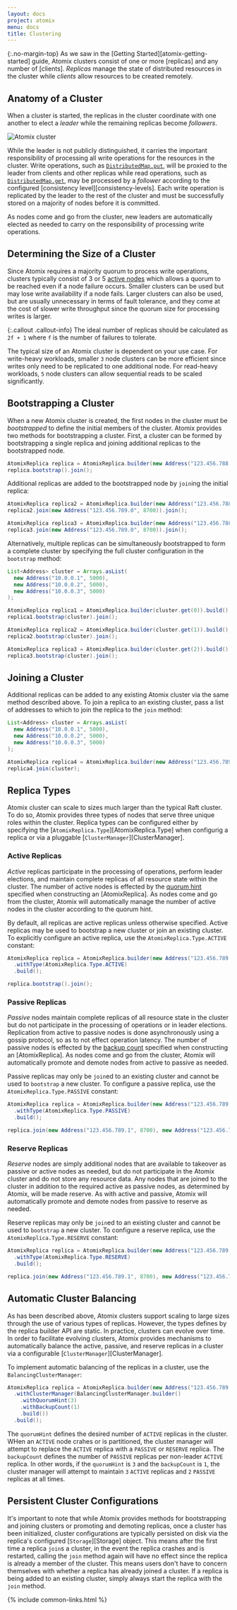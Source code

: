 ```yaml
---
layout: docs
project: atomix
menu: docs
title: Clustering
---
```


{:.no-margin-top}
As we saw in the [Getting Started][atomix-getting-started] guide, Atomix clusters consist of one or more [replicas] and any number of [clients]. *Replicas* manage the state of distributed resources in the cluster while *clients* allow resources to be created remotely.

## Anatomy of a Cluster

When a cluster is started, the replicas in the cluster coordinate with one another to elect a *leader* while the remaining replicas become *followers*.

![Atomix cluster](/assets/img/docs/cluster.png)

While the leader is not publicly distinguished, it carries the important responsibility of processing all write operations for the resources in the cluster. Write operations, such as [`DistributedMap.put`][dmap-put], will be proxied to the leader from clients and other replicas while read operations, such as [`DistributedMap.get`][dmap-get], may be processed by a *follower* according to the configured [consistency level][consistency-levels]. Each write operation is replicated by the leader to the rest of the cluster and must be successfully stored on a majority of nodes before it is committed.

As nodes come and go from the cluster, new leaders are automatically elected as needed to carry on the responsibility of processing write operations.

## Determining the Size of a Cluster

Since Atomix requires a majority quorum to process write operations, clusters typically consist of 3 or 5 [active nodes](#active-nodes) which allows a quorum to be reached even if a node failure occurs. Smaller clusters can be used but may lose write availability if a node fails. Larger clusters can also be used, but are usually unnecessary in terms of fault tolerance, and they come at the cost of slower write throughput since the quorum size for processing writes is larger.

{:.callout .callout-info}
The ideal number of replicas should be calculated as `2f + 1` where `f` is the number of failures to tolerate.

The typical size of an Atomix cluster is dependent on your use case. For write-heavy workloads, smaller `3` node clusters can be more efficient since writes only need to be replicated to one additional node. For read-heavy workloads, `5` node clusters can allow sequential reads to be scaled significantly.

<h2 id="bootstrapping-a-cluster-">Bootstrapping a Cluster</h2>

When a new Atomix cluster is created, the first nodes in the cluster must be *bootstrapped* to define the initial members of the cluster. Atomix provides two methods for bootstrapping a cluster. First, a cluster can be formed by bootstrapping a single replica and joining additional replicas to the bootstrapped node.

```java
AtomixReplica replica = AtomixReplica.builder(new Address("123.456.788.0", 8700)).build();
replica.bootstrap().join();
```

Additional replicas are added to the bootstrapped node by `join`ing the initial replica:

```java
AtomixReplica replica2 = AtomixReplica.builder(new Address("123.456.788.1", 8700)).build();
replica2.join(new Address("123.456.789.0", 8700)).join();

AtomixReplica replica3 = AtomixReplica.builder(new Address("123.456.788.2", 8700)).build();
replica3.join(new Address("123.456.789.0", 8700)).join();
```

Alternatively, multiple replicas can be simultaneously bootstrapped to form a complete cluster by specifying the full cluster configuration in the `bootstrap` method:

```java
List<Address> cluster = Arrays.asList(
  new Address("10.0.0.1", 5000),
  new Address("10.0.0.2", 5000),
  new Address("10.0.0.3", 5000)
);
```

```java
AtomixReplica replica1 = AtomixReplica.builder(cluster.get(0)).build();
replica1.bootstrap(cluster).join();
```

```java
AtomixReplica replica2 = AtomixReplica.builder(cluster.get(1)).build();
replica2.bootstrap(cluster).join();
```

```java
AtomixReplica replica3 = AtomixReplica.builder(cluster.get(2)).build();
replica3.bootstrap(cluster).join();
```

## Joining a Cluster

Additional replicas can be added to any existing Atomix cluster via the same method described above. To join a replica to an existing cluster, pass a list of addresses to which to join the replica to the `join` method:

```java
List<Address> cluster = Arrays.asList(
  new Address("10.0.0.1", 5000),
  new Address("10.0.0.2", 5000),
  new Address("10.0.0.3", 5000)
);

AtomixReplica replica4 = AtomixReplica.builder(new Address("123.456.789.3", 8700)).build();
replica4.join(cluster);
```

## Replica Types

Atomix cluster can scale to sizes much larger than the typical Raft cluster. To do so, Atomix provides three types of nodes that serve three unique roles within the cluster. Replica types can be configured either by specifying the [`AtomixReplica.Type`][AtomixReplica.Type] when configurig a replica or via a pluggable [`ClusterManager`][ClusterManager].

### Active Replicas

*Active* replicas participate in the processing of operations, perform leader elections, and maintain complete replicas of all resource state within the cluster. The number of active nodes is effected by the [quorum hint][quorum-hint] specified when constructing an [AtomixReplica]. As nodes come and go from the cluster, Atomix will automatically manage the number of active nodes in the cluster according to the quorum hint.

By default, all replicas are active replicas unless otherwise specified. Active replicas may be used to bootstrap a new cluster or join an existing cluster. To explicitly configure an active replica, use the `AtomixReplica.Type.ACTIVE` constant:

```java
AtomixReplica replica = AtomixReplica.builder(new Address("123.456.789.0", 8700))
  .withType(AtomixReplica.Type.ACTIVE)
  .build();

replica.bootstrap().join();
```

### Passive Replicas

*Passive* nodes maintain complete replicas of all resource state in the cluster but do not participate in the processing of operations or in leader elections. Replication from active to passive nodes is done asynchronously using a gossip protocol, so as to not effect operation latency. The number of passive nodes is effected by the [backup count][backup-count] specified when constructing an [AtomixReplica]. As nodes come and go from the cluster, Atomix will automatically promote and demote nodes from active to passive as needed.

Passive replicas may only be `join`ed to an existing cluster and cannot be used to `bootstrap` a new cluster. To configure a passive replica, use the `AtomixReplica.Type.PASSIVE` constant:

```java
AtomixReplica replica = AtomixReplica.builder(new Address("123.456.789.0", 8700))
  .withType(AtomixReplica.Type.PASSIVE)
  .build();

replica.join(new Address("123.456.789.1", 8700), new Address("123.456.789.1", 8700)).join();
```

### Reserve Replicas

*Reserve* nodes are simply additional nodes that are available to takeover as passive or active nodes as needed, but do not participate in the Atomix cluster and do not store any resource data. Any nodes that are joined to the cluster in addition to the required active as passive nodes, as determined by Atomix, will be made reserve. As with active and passive, Atomix will automatically promote and demote nodes from passive to reserve as needed.

Reserve replicas may only be `join`ed to an existing cluster and cannot be used to `bootstrap` a new cluster. To configure a reserve replica, use the `AtomixReplica.Type.RESERVE` constant:

```java
AtomixReplica replica = AtomixReplica.builder(new Address("123.456.789.0", 8700))
  .withType(AtomixReplica.Type.RESERVE)
  .build();

replica.join(new Address("123.456.789.1", 8700), new Address("123.456.789.1", 8700)).join();
```

## Automatic Cluster Balancing

As has been described above, Atomix clusters support scaling to large sizes through the use of various types of replicas. However, the types defines by the replica builder API are static. In practice, clusters can evolve over time. In order to facilitate evolving clusters, Atomix provides mechanisms to automatically balance the active, passive, and reserve replicas in a cluster via a configurable [`ClusterManager`][ClusterManager].

To implement automatic balancing of the replicas in a cluster, use the `BalancingClusterManager`:

```java
AtomixReplica replica = AtomixReplica.builder(new Address("123.456.789.0", 8700))
  .withClusterManager(BalancingClusterManager.builder()
    .withQuorumHint(3)
    .withBackupCount(1)
    .build())
  .build();
```

The `quorumHint` defines the desired number of `ACTIVE` replicas in the cluster. WHen an `ACTIVE` node crahes or is partitioned, the cluster manager will attempt to replace the `ACTIVE` replica with a `PASSIVE` or `RESERVE` replica. The `backupCount` defines the number of `PASSIVE` replicas per non-leader `ACTIVE` replica. In other words, if the `quorumHint` is `3` and the `backupCount` is `1`, the cluster manager will attempt to maintain `3` `ACTIVE` replicas and `2` `PASSIVE` replicas at all times.

## Persistent Cluster Configurations

It's important to note that while Atomix provides methods for bootstrapping and joining clusters or promoting and demoting replicas, once a cluster has been initialized, cluster configurations are typically persisted on disk via the replica's configured [`Storage`][Storage] object. This means after the first time a replica `join`s a cluster, in the event the replica crashes and is restarted, calling the `join` method again will have no effect since the replica is already a member of the cluster. This means users don't have to concern themselves with whether a replica has already joined a cluster. If a replica is being added to an existing cluster, simply always start the replica with the `join` method.

{% include common-links.html %}

[quorum-hint]: http://atomix.io/atomix/api/latest/io/atomix/AtomixReplica.Builder.html#withQuorumHint-int-
[backup-count]: http://atomix.io/atomix/api/latest/io/atomix/AtomixReplica.Builder.html#withBackupCount-int-
[cluster-seed]: /atomix/docs/configuration/#cluster-seed-config
[dmap-put]: http://atomix.io/atomix/api/latest/io/atomix/collections/DistributedMap.html#put-K-V-
[dmap-get]: http://atomix.io/atomix/api/latest/io/atomix/collections/DistributedMap.html#get-java.lang.Object-